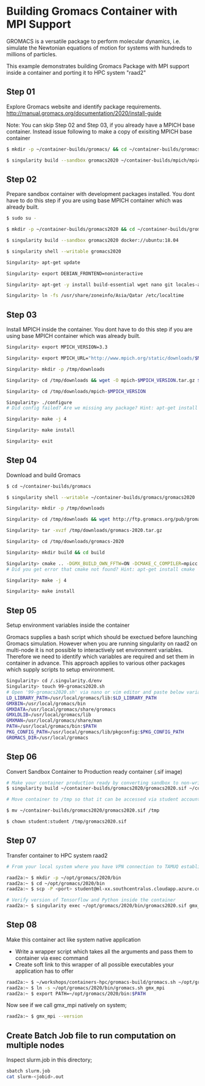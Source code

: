 # Building Gromacs Container with MPI Support

GROMACS is a versatile package to perform molecular dynamics, i.e. simulate the Newtonian equations of motion for systems with hundreds to millions of particles.

This example demonstrates building Gromacs Package with MPI support inside a container and porting it to HPC system "raad2"


## Step 01
Explore Gromacs website and identify package requirements.
http://manual.gromacs.org/documentation/2020/install-guide

Note: You can skip Step 02 and Step 03, if you already have a MPICH base container. Instead issue following to make a copy of exisiting MPICH base container
```sh
$ mkdir -p ~/container-builds/gromacs/ && cd ~/container-builds/gromacs/

$ singularity build --sandbox gromacs2020 ~/container-builds/mpich/mpich33
```

## Step 02
Prepare sandbox container with development packages installed. You dont have to do this step if you are using base MPICH container which was already built.

```sh
$ sudo su - 

$ mkdir -p ~/container-builds/gromacs2020 && cd ~/container-builds/gromacs2020

$ singularity build --sandbox gromacs2020 docker://ubuntu:18.04

$ singularity shell --writable gromacs2020

Singularity> apt-get update

Singularity> export DEBIAN_FRONTEND=noninteractive

Singularity> apt-get -y install build-essential wget nano git locales-all tzdata

Singularity> ln -fs /usr/share/zoneinfo/Asia/Qatar /etc/localtime
```

## Step 03
Install MPICH inside the container. You dont have to do this step if you are using base MPICH container which was already built.
```sh
Singularity> export MPICH_VERSION=3.3

Singularity> export MPICH_URL="http://www.mpich.org/static/downloads/$MPICH_VERSION/mpich-$MPICH_VERSION.tar.gz"

Singularity> mkdir -p /tmp/downloads

Singularity> cd /tmp/downloads && wget -O mpich-$MPICH_VERSION.tar.gz $MPICH_URL && tar xzf mpich-$MPICH_VERSION.tar.gz

Singularity> cd /tmp/downloads/mpich-$MPICH_VERSION

Singularity> ./configure
# Did config failed? Are we missing any package? Hint: apt-get install gfortran

Singularity> make -j 4

Singularity> make install

Singularity> exit
```

## Step 04
Download and build Gromacs
```sh
$ cd ~/container-builds/gromacs

$ singularity shell --writable ~/container-builds/gromacs/gromacs2020

Singularity> mkdir -p /tmp/downloads

Singularity> cd /tmp/downloads && wget http://ftp.gromacs.org/pub/gromacs/gromacs-2020.tar.gz

Singularity> tar -xvzf /tmp/downloads/gromacs-2020.tar.gz

Singularity> cd /tmp/downloads/gromacs-2020

Singularity> mkdir build && cd build

Singularity> cmake .. -DGMX_BUILD_OWN_FFTW=ON -DCMAKE_C_COMPILER=mpicc -DCMAKE_CXX_COMPILER=mpicxx -DGMX_MPI=on
# Did you get error that cmake not found? Hint: apt-get install cmake

Singularity> make -j 4

Singularity> make install
```

## Step 05
Setup environment variables inside the container

Gromacs supplies a bash script which should be exectued before launching Gromacs simulation.
However when you are running singularity on raad2 on multi-node it is not possible to interactively set environment variables. Therefore we need to identify which variables are required and set them in container in advance. This approach applies to various other packages which supply scripts to setup environment.

```sh
Singularity> cd /.singularity.d/env
Singularity> touch 99-gromacs2020.sh
# Open '99-gromacs2020.sh' via nano or vim editor and paste below variables;
LD_LIBRARY_PATH=/usr/local/gromacs/lib:$LD_LIBRARY_PATH
GMXBIN=/usr/local/gromacs/bin
GMXDATA=/usr/local/gromacs/share/gromacs
GMXLDLIB=/usr/local/gromacs/lib
GMXMAN=/usr/local/gromacs/share/man
PATH=/usr/local/gromacs/bin:$PATH
PKG_CONFIG_PATH=/usr/local/gromacs/lib/pkgconfig:$PKG_CONFIG_PATH
GROMACS_DIR=/usr/local/gromacs
```

## Step 06

Convert Sandbox Container to Production ready container (.sif image)
```sh
# Make your container production ready by converting sandbox to non-writable image file
$ singularity build ~/container-builds/gromacs2020/gromacs2020.sif ~/container-builds/gromacs2020

# Move container to /tmp so that it can be accessed via student account over scp

$ mv ~/container-builds/gromacs2020/gromacs2020.sif /tmp

$ chown student:student /tmp/gromacs2020.sif
```

## Step 07
Transfer container to HPC system raad2
```sh
# From your local system where you have VPN connection to TAMUQ established, do ssh to raad2 and issue following;

raad2a:~ $ mkdir -p ~/opt/gromacs/2020/bin
raad2a:~ $ cd ~/opt/gromacs/2020/bin
raad2a:~ $ scp -P <port> student@ml-xx.southcentralus.cloudapp.azure.com:/tmp/gromacs2020.sif .

# Verify version of Tensorflow and Python inside the container
raad2a:~ $ singularity exec ~/opt/gromacs/2020/bin/gromacs2020.sif gmx_mpi --version
```

## Step 08
Make this container act like system native application

* Write a wrapper script which takes all the arguments and pass them to container via exec command
* Create soft link to this wrapper of all possible executables your application has to offer

```sh
raad2a:~ $ ~/workshops/containers-hpc/gromacs-build/gromacs.sh ~/opt/gromacs/2020/bin
raad2a:~ $ ln -s ~/opt/gromacs/2020/bin/gromacs.sh gmx_mpi
raad2a:~ $ export PATH=~/opt/gromacs/2020/bin:$PATH
```
Now see if we call gmx_mpi natively on system;
```sh
raad2a:~ $ gmx_mpi --version
```
## Create Batch Job file to run computation on multiple nodes

Inspect slurm.job in this directory;

```sh
sbatch slurm.job
cat slurm-<jobid>.out
```

